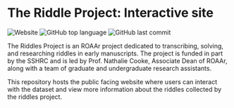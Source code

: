 # The Riddle Project: Interactive site

![Website](https://img.shields.io/website?down_color=lightgrey&down_message=offline&up_color=green&up_message=online&url=https%3A%2F%2Friddleproject.github.io) ![GitHub top language](https://img.shields.io/github/languages/top/riddleproject/riddleproject.github.io) ![GitHub last commit](https://img.shields.io/github/last-commit/riddleproject/riddleproject.github.io)

The Riddles Project is an ROAAr project dedicated to transcribing, solving, and researching riddles in early manuscripts. The project is funded in part by the SSHRC and is led by Prof. Nathalie Cooke, Associate Dean of ROAAr, along with a team of graduate and undergraduate research assistants.

This repository hosts the public facing website where users can interact with the dataset and view more information about the riddles collected by the riddles project.

